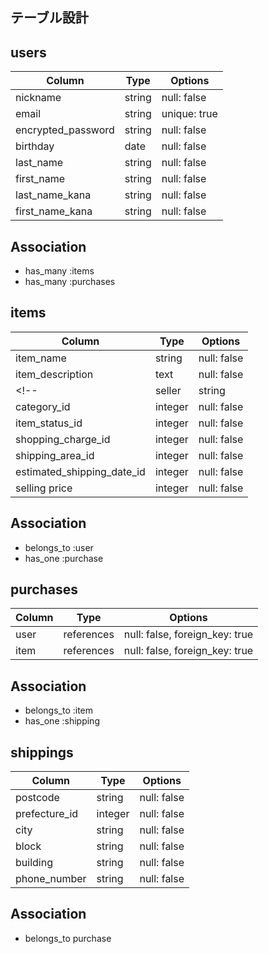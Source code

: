 ## テーブル設計

## users

| Column             | Type         | Options      |
| --------           | ------       | -----------  |
| nickname           | string       | null: false  |
| email              | string       | unique: true |
| encrypted_password | string       | null: false  |
| birthday           | date         | null: false  |
| last_name          | string       | null: false  |
| first_name         | string       | null: false  |
| last_name_kana     | string       | null: false  |
| first_name_kana    | string       | null: false  |


## Association

- has_many :items
- has_many :purchases


## items

| Column                     | Type         | Options      |
| --------                   | ------       | -----------  |
| item_name                  | string       | null: false  |
| item_description           | text         | null: false  |
<!-- | seller                     | string       | null: false  | -->
| category_id                | integer       | null: false  |
| item_status_id             | integer       | null: false  |
| shopping_charge_id         | integer       | null: false  |
| shipping_area_id           | integer       | null: false  | 
| estimated_shipping_date_id | integer       | null: false  | 
| selling price              | integer       | null: false  |
 
## Association

- belongs_to :user
- has_one :purchase


## purchases

| Column | Type       | Options                        |
| ------ | ---------- | ------------------------------ |
| user   | references | null: false, foreign_key: true |
| item   | references | null: false, foreign_key: true |

## Association

- belongs_to :item
- has_one :shipping


## shippings

| Column             | Type         | Options      |
| --------           | ------       | -----------  |
| postcode           | string       | null: false  |
| prefecture_id      | integer      | null: false  |
| city               | string       | null: false  |
| block              | string       | null: false  |
| building           | string       | null: false  |
| phone_number       | string       | null: false  |


## Association

- belongs_to purchase

